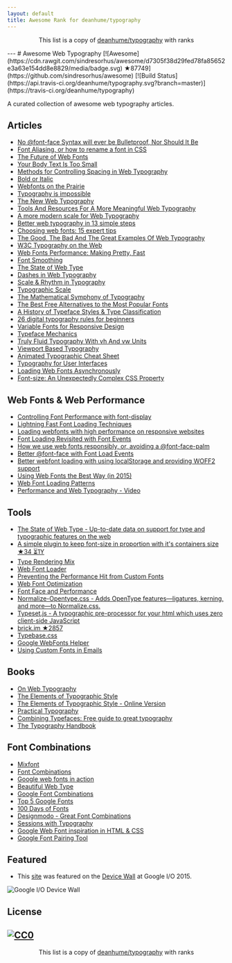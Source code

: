 ```yaml
---
layout: default
title: Awesome Rank for deanhume/typography
---
```


<p align="center">
	This list is a copy of <a href="https://github.com/deanhume/typography">deanhume/typography</a> with ranks
</p>
---
# Awesome Web Typography [![Awesome](https://cdn.rawgit.com/sindresorhus/awesome/d7305f38d29fed78fa85652e3a63e154dd8e8829/media/badge.svg) ★87749](https://github.com/sindresorhus/awesome)  [![Build Status](https://api.travis-ci.org/deanhume/typography.svg?branch=master)](https://travis-ci.org/deanhume/typography)


A curated collection of awesome web typography articles.

## Articles

- [No @font-face Syntax will ever be Bulletproof, Nor Should It Be](https://calendar.perfplanet.com/2016/no-font-face-bulletproof-syntax/)
- [Font Aliasing, or how to rename a font in CSS](https://www.zachleat.com/web/rename-font/)
- [The Future of Web Fonts](https://viljamis.com/2016/the-future-of-web-fonts/)
- [Your Body Text Is Too Small](https://medium.com/@xtianmiller/your-body-text-is-too-small-5e02d36dc902#.w1wdaeqzo)
- [Methods for Controlling Spacing in Web Typography](https://css-tricks.com/methods-controlling-spacing-web-typography/)
- [Bold or Italic](http://practicaltypography.com/bold-or-italic.html)
- [Webfonts on the Prairie](https://alistapart.com/article/webfonts-on-the-prairie)
- [Typography is impossible](https://medium.engineering/typography-is-impossible-5872b0c7f891#.5tnat6wy5)
- [The New Web Typography](https://robinrendle.com/essays/new-web-typography/)
- [Tools And Resources For A More Meaningful Web Typography](https://www.smashingmagazine.com/2016/03/meaningful-web-typography/)
- [A more modern scale for Web Typography](http://typecast.com/blog/a-more-modern-scale-for-web-typography)
- [Better web typography in 13 simple steps](http://www.creativebloq.com/typography/better-web-typography-few-simple-steps-5132803)
- [Choosing web fonts: 15 expert tips](http://www.creativebloq.com/web-design/choose-web-fonts-1233034)
- [The Good, The Bad And The Great Examples Of Web Typography](https://www.smashingmagazine.com/2014/12/the-good-the-bad-and-the-great-examples-of-web-typography/)
- [W3C Typography on the Web](https://www.w3.org/wiki/Typography_on_the_Web)
- [Web Fonts Performance: Making Pretty, Fast](https://www.igvita.com/2012/09/12/web-fonts-performance-making-pretty-fast/)
- [Font Smoothing](https://davidwalsh.name/font-smoothing)
- [The State of Web Type](https://dev.opera.com/articles/state-of-web-type/)
- [Dashes in Web Typography](https://viljamis.com/dashes/)
- [Scale & Rhythm in Typography](http://lamb.cc/typograph/)
- [Typographic Scale](http://retinart.net/typography/typographicscale/)
- [The Mathematical Symphony of Typography](https://pearsonified.com/2011/12/golden-ratio-typography.php)
- [The Best Free Alternatives to the Most Popular Fonts](https://blog.spoongraphics.co.uk/articles/the-best-free-alternatives-to-the-most-popular-fonts)
- [A History of Typeface Styles & Type Classification](https://blog.spoongraphics.co.uk/articles/a-history-of-typeface-styles-type-classification)
- [26 digital typography rules for beginners](https://medium.com/product-design-ux-ui/26-digital-typography-rules-for-beginners-a04c6a5aaff3)
- [Variable Fonts for Responsive Design](https://alistapart.com/blog/post/variable-fonts-for-responsive-design)
- [Typeface Mechanics](https://frerejones.com/blog/typeface-mechanics-001/)
- [Truly Fluid Typography With vh And vw Units](https://www.smashingmagazine.com/2016/05/fluid-typography/)
- [Viewport Based Typography](https://zellwk.com/blog/viewport-based-typography/)
- [Animated Typographic Cheat Sheet](https://www.supremo.tv/typeterms/)
- [Typography for User Interfaces](https://viljamis.com/2016/typography-for-user-interfaces/)
- [Loading Web Fonts Asynchronously](https://calendar.perfplanet.com/2016/loading-web-fonts-asynchronously/)
- [Font-size: An Unexpectedly Complex CSS Property](https://manishearth.github.io/blog/2017/08/10/font-size-an-unexpectedly-complex-css-property/)

## Web Fonts & Web Performance
- [Controlling Font Performance with font-display](https://developers.google.com/web/updates/2016/02/font-display)
- [Lightning Fast Font Loading Techniques](https://davidwalsh.name/font-loading)
- [Loading webfonts with high performance on responsive websites](http://bdadam.com/blog/loading-webfonts-with-high-performance.html)
- [Font Loading Revisited with Font Events](https://www.filamentgroup.com/lab/font-events.html)
- [How we use web fonts responsibly, or, avoiding a @font-face-palm](https://www.filamentgroup.com/lab/font-loading.html)
- [Better @font-face with Font Load Events](https://dev.opera.com/articles/better-font-face/)
- [Better webfont loading with using localStorage and providing WOFF2 support](http://bdadam.com/blog/better-webfont-loading-with-localstorage-and-woff2.html)
- [Using Web Fonts the Best Way (in 2015)](https://helloanselm.com/2015/using-webfonts-in-2015/)
- [Web Font Loading Patterns](http://bramstein.com/writing/web-font-loading-patterns.html)
- [Performance and Web Typography - Video](https://www.youtube.com/watch?v=emLfXChvVPQ)

## Tools
- [The State of Web Type - Up-to-date data on support for type and typographic features on the web](http://stateofwebtype.com/)
- [A simple plugin to keep font-size in proportion with it's containers size ★34 ⏳1Y](https://github.com/jkroso/flowtype)
- [Type Rendering Mix](http://typerendering.com/)
- [Web Font Loader](https://developers.google.com/fonts/docs/webfont_loader)
- [Preventing the Performance Hit from Custom Fonts](https://css-tricks.com/preventing-the-performance-hit-from-custom-fonts/)
- [Web Font Optimization](https://developers.google.com/web/fundamentals/performance/optimizing-content-efficiency/webfont-optimization?hl=en)
- [Font Face and Performance](http://www.stevesouders.com/blog/2009/10/13/font-face-and-performance/)
- [Normalize-Opentype.css - Adds OpenType features—ligatures, kerning, and more—to Normalize.css.](https://github.com/kennethormandy/normalize-opentype.css)
- [Type­set.js - A typographic pre-processor for your html which uses zero client-side JavaScript](https://blot.im/typeset/)
- [brick.im ★2857](https://github.com/alfredxing/brick)
- [Typebase.css](http://devinhunt.github.io/typebase.css/)
- [Google WebFonts Helper](https://google-webfonts-helper.herokuapp.com/fonts/aguafina-script?subsets=latin)
- [Using Custom Fonts in Emails](https://github.com/crocodilejs/custom-fonts-in-emails)

## Books
- [On Web Typography](https://abookapart.com/products/on-web-typography)
- [The Elements of Typographic Style](https://www.amazon.co.uk/Elements-Typographic-Style-Robert-Bringhurst/dp/0881792063)
- [The Elements of Typographic Style - Online Version](http://webtypography.net/)
- [Practical Typography](http://practicaltypography.com/)
- [Combining Typefaces: Free guide to great typography](https://blog.typekit.com/2016/04/29/combining-typefaces-free-guide-to-great-typography/)
- [The Typography Handbook](http://typographyhandbook.com/)

## Font Combinations
- [Mixfont](https://www.mixfont.com/)
- [Font Combinations](https://www.canva.com/font-combinations/)
- [Google web fonts in action](http://femmebot.github.io/google-type/)
- [Beautiful Web Type](http://beautifulwebtype.com/)
- [Google Font Combinations](https://briangardner.com/google-font-combinations/)
- [Top 5 Google Fonts](http://techdissected.com/web-and-computing/design/top-5-google-font-combinations/)
- [100 Days of Fonts](http://100daysoffonts.com/)
- [Designmodo - Great Font Combinations](https://designmodo.com/great-font-combinations/)
- [Sessions with Typography](http://www.sessions-with-typography.com)
- [Google Web Font inspiration in HTML & CSS](http://tobiasahlin.com/typesource/)
- [Google Font Pairing Tool](http://www.ourownthing.co.uk/fontpairing/)

## Featured
- This [site](https://deanhume.github.io/typography/) was featured on the [Device Wall](https://twitter.com/gauntface/status/604029887414829057/photo/1) at Google I/O 2015.

![Google I/O Device Wall](https://raw.githubusercontent.com/deanhume/typography/master/images/device-wall-small.jpg)

## License

[![CC0](https://licensebuttons.net/l/by/4.0/88x31.png)](https://creativecommons.org/licenses/by/4.0/)
---
<p align="center">
	This list is a copy of <a href="https://github.com/deanhume/typography">deanhume/typography</a> with ranks
</p>
